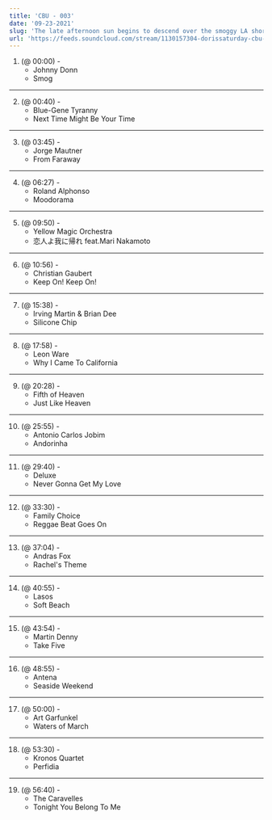 ```yaml
---
title: 'CBU - 003'
date: '09-23-2021'
slug: 'The late afternoon sun begins to descend over the smoggy LA shore.'
url: 'https://feeds.soundcloud.com/stream/1130157304-dorissaturday-cbu-003.mp3'
---
```



1. (@ 00:00) -
    - Johnny Donn 
    - Smog
---
2. (@ 00:40) -
    - Blue-Gene Tyranny 
    - Next Time Might Be Your Time
---
3. (@ 03:45) -
    - Jorge Mautner 
    - From Faraway
---
4. (@ 06:27) -
    - Roland Alphonso
    - Moodorama
---
5. (@ 09:50) -
   - Yellow Magic Orchestra
   - 恋人よ我に帰れ feat.Mari Nakamoto 
---
6. (@ 10:56) -
    - Christian Gaubert 
    - Keep On! Keep On!
---
7. (@ 15:38) -
    - Irving Martin & Brian Dee 
    - Silicone Chip
---
8. (@ 17:58) -
    - Leon Ware
    - Why I Came To California
---
9. (@ 20:28) -
    - Fifth of Heaven 
    - Just Like Heaven
---
10. (@ 25:55) -
    - Antonio Carlos Jobim 
    - Andorinha
---
11. (@ 29:40) -
    - Deluxe 
    - Never Gonna Get My Love
---
12. (@ 33:30) -
    - Family Choice 
    - Reggae Beat Goes On
---
13. (@ 37:04) -
    - Andras Fox
    - Rachel's Theme
---
14. (@ 40:55) -
    - Lasos 
    - Soft Beach
---
15. (@ 43:54) -
    - Martin Denny
    - Take Five
---
16. (@ 48:55) -
    - Antena 
    - Seaside Weekend
---
17. (@ 50:00) -
    - Art Garfunkel 
    - Waters of March
---
18. (@ 53:30) -
    - Kronos Quartet 
    - Perfidia
---
19. (@ 56:40) -
    - The Caravelles
    - Tonight You Belong To Me
